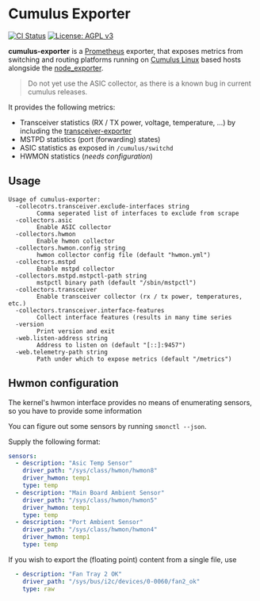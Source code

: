 # Cumulus Exporter
[![CI Status](https://gitlab.com/wobcom/cumulus-exporter/badges/master/pipeline.svg)](https://gitlab.com/wobcom/cumulus-exporter/pipelines) [![License: AGPL v3](https://img.shields.io/badge/License-AGPL%20v3-blue.svg)](https://www.gnu.org/licenses/agpl-3.0)

**cumulus-exporter** is a [Prometheus](https://github.com/prometheus/prometheus) exporter, that exposes metrics from switching and routing platforms running on [Cumulus Linux](https://cumulusnetworks.com/products/cumulus-linux/) based hosts alongside the [node_exporter](https://github.com/prometheus/node_exporter).

> Do not yet use the ASIC collector, as there is a known bug in current cumulus releases.

It provides the following metrics:
* Transceiver statistics (RX / TX power, voltage, temperature, ...) by including the [transceiver-exporter](https://gitlab.com/wobcom/transceiver-exporter)
* MSTPD statistics (port (forwarding) states)
* ASIC statistics as exposed in `/cumulus/switchd`
* HWMON statistics (*needs configuration*)

## Usage
```
Usage of cumulus-exporter:
  -collecotrs.transceiver.exclude-interfaces string
    	Comma seperated list of interfaces to exclude from scrape
  -collectors.asic
    	Enable ASIC collector
  -collectors.hwmon
    	Enable hwmon collector
  -collectors.hwmon.config string
    	hwmon collector config file (default "hwmon.yml")
  -collectors.mstpd
    	Enable mstpd collector
  -collectors.mstpd.mstpctl-path string
    	mstpctl binary path (default "/sbin/mstpctl")
  -collectors.transceiver
    	Enable transceiver collector (rx / tx power, temperatures, etc.)
  -collectors.transceiver.interface-features
    	Collect interface features (results in many time series
  -version
    	Print version and exit
  -web.listen-address string
    	Address to listen on (default "[::]:9457")
  -web.telemetry-path string
    	Path under which to expose metrics (default "/metrics")
```

## Hwmon configuration
The kernel's hwmon interface provides no means of enumerating sensors, so you have to provide some information

You can figure out some sensors by running `smonctl --json`.

Supply the following format:
```yaml
sensors:
  - description: "Asic Temp Sensor"
    driver_path: "/sys/class/hwmon/hwmon8"
    driver_hwmon: temp1
    type: temp
  - description: "Main Board Ambient Sensor"
    driver_path: "/sys/class/hwmon/hwmon5"
    driver_hwmon: temp1
    type: temp
  - description: "Port Ambient Sensor"
    driver_path: "/sys/class/hwmon/hwmon4"
    driver_hwmon: temp1
    type: temp
```

If you wish to export the (floating point) content from a single file, use
```yaml
  - description: "Fan Tray 2 OK"
    driver_path: "/sys/bus/i2c/devices/0-0060/fan2_ok"
    type: raw
```
